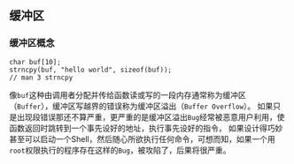 ## 缓冲区

### 缓冲区概念

    char buf[10];
    strncpy(buf, "hello world", sizeof(buf));
    // man 3 strncpy 

像`buf`这种由调用者分配并传给函数读或写的一段内存通常称为缓冲区（`Buffer`），缓冲区写越界的错误称为缓冲区溢出（`Buffer Overflow`）。
如果只是出现段错误那还不算严重，更严重的是缓冲区溢出`Bug`经常被恶意用户利用，使函数返回时跳转到一个事先设好的地址，执行事先设好的指令，
如果设计得巧妙甚至可以启动一个Shell，然后随心所欲执行任何命令，可想而知，如果一个用`root`权限执行的程序存在这样的`Bug`，被攻陷了，后果将很严重。

